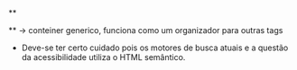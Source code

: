 ** <div> </div> ** -> conteiner generico, funciona como um organizador para outras tags
 * Deve-se ter certo cuidado pois os motores de busca atuais e a questão da acessibilidade utiliza o HTML semântico.
 
 
